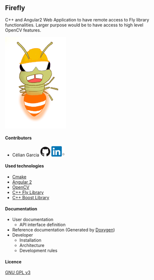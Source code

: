 ## Firefly
C++ and Angular2 Web Application to have remote access to Fly library functionalities.
Larger purpose would be to have access to high level OpenCV features.

<img src="./docs/images/firefly_worker.png" width="200" />

#### Contributors
- Célian Garcia 
[![Github Célian Garcia](./docs/images/github.png)](https://github.com/celian-garcia)
[![Linkedin Célian Garcia](./docs/images/linkedin.png)](https://www.linkedin.com/in/celiangarcia/)

#### Used technologies
- [Cmake](https://github.com/Kitware/CMake)
- [Angular 2](https://github.com/angular/angular)
- [OpenCV](https://github.com/opencv/opencv)
- [C++ Fly Library](https://github.com/celian-garcia/fly)
- [C++ Boost Library](https://github.com/boostorg/boost)

#### Documentation

- User documentation
    - API interface definition 
- Reference documentation (Generated by [Doxygen](https://github.com/doxygen/doxygen))
- Developer
    - Installation 
    - Architecture
    - Development rules

#### Licence 
[GNU GPL v3](./LICENCE.txt)